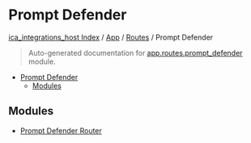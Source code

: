 # Prompt Defender

[ica_integrations_host Index](../../../README.md#ica_integrations_host-index) / [App](../../index.md#app) / [Routes](../index.md#routes) / Prompt Defender

> Auto-generated documentation for [app.routes.prompt_defender](https://github.ibm.com/destiny/ica_integrations_host/blob/main/app/routes/prompt_defender/__init__.py) module.

- [Prompt Defender](#prompt-defender)
  - [Modules](#modules)

## Modules

- [Prompt Defender Router](./prompt_defender_router.md)
